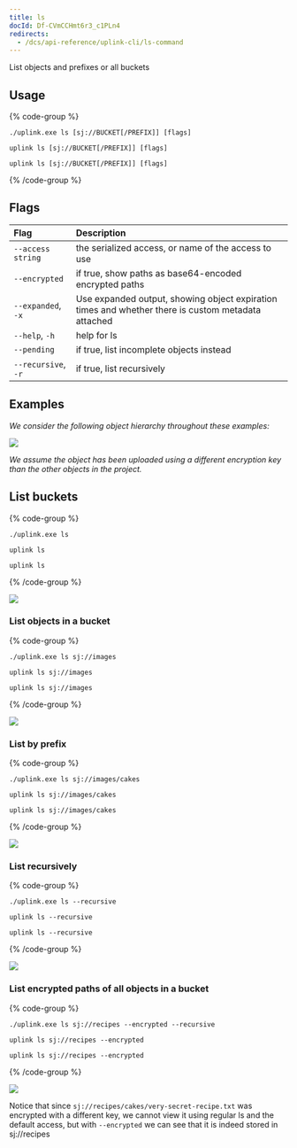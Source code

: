 ```yaml
---
title: ls
docId: Df-CVmCCHmt6r3_c1PLn4
redirects:
  - /dcs/api-reference/uplink-cli/ls-command
---
```


&#x20;List objects and prefixes or all buckets

## Usage

{% code-group %}

```windows
./uplink.exe ls [sj://BUCKET[/PREFIX]] [flags]
```

```linux
uplink ls [sj://BUCKET[/PREFIX]] [flags]
```

```macos
uplink ls [sj://BUCKET[/PREFIX]] [flags]
```

{% /code-group %}

## Flags

| Flag                | Description                                                                                        |
| :------------------ | :------------------------------------------------------------------------------------------------- |
| `--access string`   | the serialized access, or name of the access to use                                                |
| `--encrypted`       | if true, show paths as base64-encoded encrypted paths                                              |
| `--expanded`, `-x`  | Use expanded output, showing object expiration times and whether there is custom metadata attached |
| `--help`, `-h`      | help for ls                                                                                        |
| `--pending`         | if true, list incomplete objects instead                                                           |
| `--recursive`, `-r` | if true, list recursively                                                                          |

## Examples

_We consider the following object hierarchy throughout these examples:_

![](https://link.storjshare.io/raw/jua7rls6hkx5556qfcmhrqed2tfa/docs/images/cvEUiGkZBSQPWr_GwlRLL_ls-example-hierarchy2.png)

_We assume the object has been uploaded using a different encryption key than the other objects in the project._

## List buckets

{% code-group %}

```windows
./uplink.exe ls
```

```linux
uplink ls
```

```macos
uplink ls
```

{% /code-group %}

![](https://link.storjshare.io/raw/jua7rls6hkx5556qfcmhrqed2tfa/docs/images/37CrYbSUci3Pdlh1QcuwW_ls-project.png)

### List objects in a bucket

{% code-group %}

```windows
./uplink.exe ls sj://images
```

```linux
uplink ls sj://images
```

```macos
uplink ls sj://images
```

{% /code-group %}

![](https://link.storjshare.io/raw/jua7rls6hkx5556qfcmhrqed2tfa/docs/images/yqXPSB-VzWVfHnSdD0i3A_ls-bucket.png)

### List by prefix

{% code-group %}

```windows
./uplink.exe ls sj://images/cakes
```

```linux
uplink ls sj://images/cakes
```

```macos
uplink ls sj://images/cakes
```

{% /code-group %}

![](https://link.storjshare.io/raw/jua7rls6hkx5556qfcmhrqed2tfa/docs/images/jC9kW-YXQ7fi3xje1o5Vs_ls-prefix.png)

### List recursively

{% code-group %}

```windows
./uplink.exe ls --recursive
```

```linux
uplink ls --recursive
```

```macos
uplink ls --recursive
```

{% /code-group %}

![](https://link.storjshare.io/raw/jua7rls6hkx5556qfcmhrqed2tfa/docs/images/EbQXgIH4f3qxT1oP7K9kk_ls-example-hierarchy3.png)

### List encrypted paths of all objects in a bucket

{% code-group %}

```windows
./uplink.exe ls sj://recipes --encrypted --recursive
```

```linux
uplink ls sj://recipes --encrypted
```

```macos
uplink ls sj://recipes --encrypted
```

{% /code-group %}

![](https://link.storjshare.io/raw/jua7rls6hkx5556qfcmhrqed2tfa/docs/images/CBy2GPMCGBtZtHw7V7PVm_ls-encrypted.png)

Notice that since `sj://recipes/cakes/very-secret-recipe.txt` was encrypted with a different key, we cannot view it using regular ls and the default access, but with `--encrypted` we can see that it is indeed stored in sj://recipes
